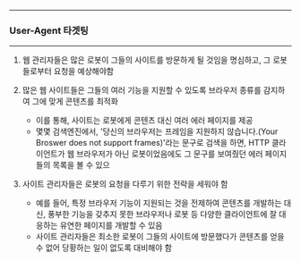 -----
### User-Agent 타겟팅
-----
1. 웹 관리자들은 많은 로봇이 그들의 사이트를 방문하게 될 것임을 명심하고, 그 로봇들로부터 요청을 예상해야함
2. 많은 웹 사이트들은 그들의 여러 기능을 지원할 수 있도록 브라우저 종류를 감지하여 그에 맞게 콘텐츠를 최적화
   - 이를 통해, 사이트는 로봇에게 콘텐츠 대신 여러 에러 페이지를 제공
   - 몇몇 검색엔진에서, '당신의 브라우저는 프레임을 지원하지 않습니다.(Your Broswer does not support frames)'라는 문구로 검색을 하면, HTTP 클라이언트가 웹 브라우저가 아닌 로봇이었음에도 그 문구를 보여줬던 에러 페이지들의 목록을 볼 수 있으
  
3. 사이트 관리자들은 로봇의 요청을 다루기 위한 전략을 세워야 함
   - 예를 들어, 특정 브라우저 기능이 지원되는 것을 전제하여 콘텐츠를 개발하는 대신, 풍부한 기능을 갖추지 못한 브라우저나 로봇 등 다양한 클라이언트에 잘 대응하는 유연한 페이지를 개발할 수 있음
   - 사이트 관리자들은 최소한 로봇이 그들의 사이트에 방문했다가 콘텐츠를 얻을 수 없어 당황하는 일이 없도록 대비해야 함
